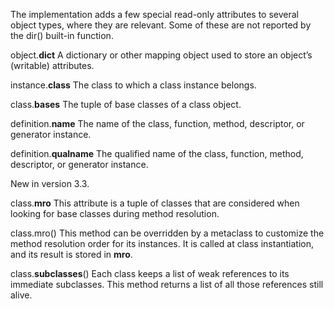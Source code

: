 The implementation adds a few special read-only attributes to several object types, where they are relevant. Some of these are not reported by the dir() built-in function.

object.__dict__
A dictionary or other mapping object used to store an object’s (writable) attributes.

instance.__class__
The class to which a class instance belongs.

class.__bases__
The tuple of base classes of a class object.

definition.__name__
The name of the class, function, method, descriptor, or generator instance.

definition.__qualname__
The qualified name of the class, function, method, descriptor, or generator instance.

New in version 3.3.

class.__mro__
This attribute is a tuple of classes that are considered when looking for base classes during method resolution.

class.mro()
This method can be overridden by a metaclass to customize the method resolution order for its instances. It is called at class instantiation, and its result is stored in __mro__.

class.__subclasses__()
Each class keeps a list of weak references to its immediate subclasses. This method returns a list of all those references still alive. 